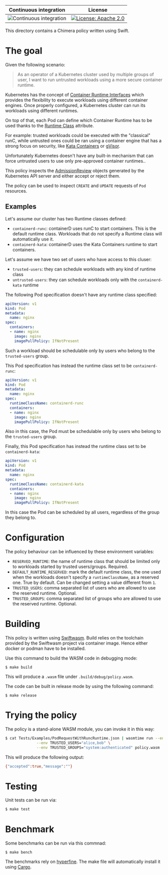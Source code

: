 Continuous integration | License
 -----------------------|--------
![Continuous integration](https://github.com/chimera-kube/pod-runtime-class-policy/workflows/Continuous%20integration/badge.svg) | [![License: Apache 2.0](https://img.shields.io/badge/License-Apache2.0-brightgreen.svg)](https://opensource.org/licenses/Apache-2.0)

This directory contains a Chimera policy written using Swift.

# The goal

Given the following scenario:

> As an operator of a Kubernetes cluster used by multiple groups of user,
> I want to run untrusted workloads using a more secure container runtime.

Kubernetes has the concept of [Container Runtime Interfaces](https://kubernetes.io/docs/setup/production-environment/container-runtimes/)
which provides the flexibility to execute workloads using different container
engines.
Once properly configured, a Kubernetes cluster can run its workloads using
different runtimes.

On top of that, each Pod can define which Container Runtime has to be used
thanks to the [Runtime Class](https://kubernetes.io/docs/concepts/containers/runtime-class/)
attribute.

For example: trusted workloads could be executed with the "classical" runC,
while untrusted ones could be ran using a container engine that has a
strong focus on security, like [Kata Containers](https://katacontainers.io/)
or [gVisor](https://gvisor.dev/).

Unfortunately Kubernetes doesn't have any built-in mechanism that can force
untrusted users to use only pre-approved container runtimes..

This policy inspects the [AdmissionReview](https://kubernetes.io/docs/reference/access-authn-authz/extensible-admission-controllers/#request)
objects generated by the Kubernetes API server and either accept or reject
them.

The policy can be used to inspect `CREATE` and `UPDATE` requests of
`Pod` resources.

## Examples

Let's assume our cluster has two Runtime classes defined:

  * `containerd-runc`: containerD uses runC to start containers. This is the
    default runtime class. Workloads that do not specify a Runtime class
    will automatically use it.
  * `containerd-kata`: containerD uses the Kata Containers runtime to
    start containers.

Let's assume we have two set of users who have access to this cluser:

  * `trusted-users`: they can schedule workloads with any kind of runtime class
  * `untrusted-users`: they can schedule workloads only with the `containerd-kata`
    runtime

The following Pod specification doesn't have any runtime class specified:

```yaml
apiVersion: v1
kind: Pod
metadata:
  name: nginx
spec:
  containers:
  - name: nginx
    image: nginx
    imagePullPolicy: IfNotPresent
```

Such a workload should be schedulable only by users who belong to the `trusted-users`
group.

This Pod specification has instead the runtime class set to be `containerd-runc`:

```yaml
apiVersion: v1
kind: Pod
metadata:
  name: nginx
spec:
  runtimeClassName: containerd-runc
  containers:
  - name: nginx
    image: nginx
    imagePullPolicy: IfNotPresent
```

Also in this case, the Pod must be schedulable only by users who belong to the
`trusted-users` group.

Finally, this Pod specification has instead the runtime class set to be `containerd-kata`:

```yaml
apiVersion: v1
kind: Pod
metadata:
  name: nginx
spec:
  runtimeClassName: containerd-kata
  containers:
  - name: nginx
    image: nginx
    imagePullPolicy: IfNotPresent
```

In this case the Pod can be scheduled by all users, regardless of the group they
belong to.

# Configuration

The policy behaviour can be influenced by these environment variables:

  * `RESERVED_RUNTIME`: the name of runtime class that should be limited only to
    workloads started by trusted users/groups. Required.
  * `DEFAULT_RUNTIME_RESERVED`: mark the default runtime class, the one used when
    the workloads doesn't specify a `runtimeClassName`, as a reserved one. True
    by default. Can be changed setting a value different from `1`.
  * `TRUSTED_USERS`: comma separated list of users who are allowed to use
    the reserved runtime. Optional.
  * `TRUSTED_GROUPS`: comma separated list of groups who are allowed to use
    the reserved runtime. Optional.

# Building

This policy is written using [Swiftwasm](https://book.swiftwasm.org/).
Build relies on the toolchain provided by the Swiftwasm project via container
image. Hence either docker or podman have to be installed.

Use this command to build the WASM code in debugging mode:

```
$ make build
```

This will produce a `.wasm` file under `.build/debug/policy.wasm`.

The code can be built in release mode by using the following command:

```
$ make release
```

# Trying the policy

The policy is a stand-alone WASM module, you can invoke it in this way:

```bash
$ cat Tests/Examples/PodRequestWithRuncRuntime.json | wasmtime run --env RESERVED_RUNTIME=runC \
              --env TRUSTED_USERS="alice,bob" \
              --env TRUSTED_GROUPS="system:authenticated" policy.wasm
```

This will produce the following output:

```bash
{"accepted":true,"message":""}
```

# Testing

Unit tests can be run via:

```bash
$ make test
```

# Benchmark

Some benchmarks can be run via this commnad:

```
$ make bench
```

The benchmarks rely on [hyperfine](https://github.com/sharkdp/hyperfine). The
make file will automatically install it using [Cargo](https://doc.rust-lang.org/cargo/).
